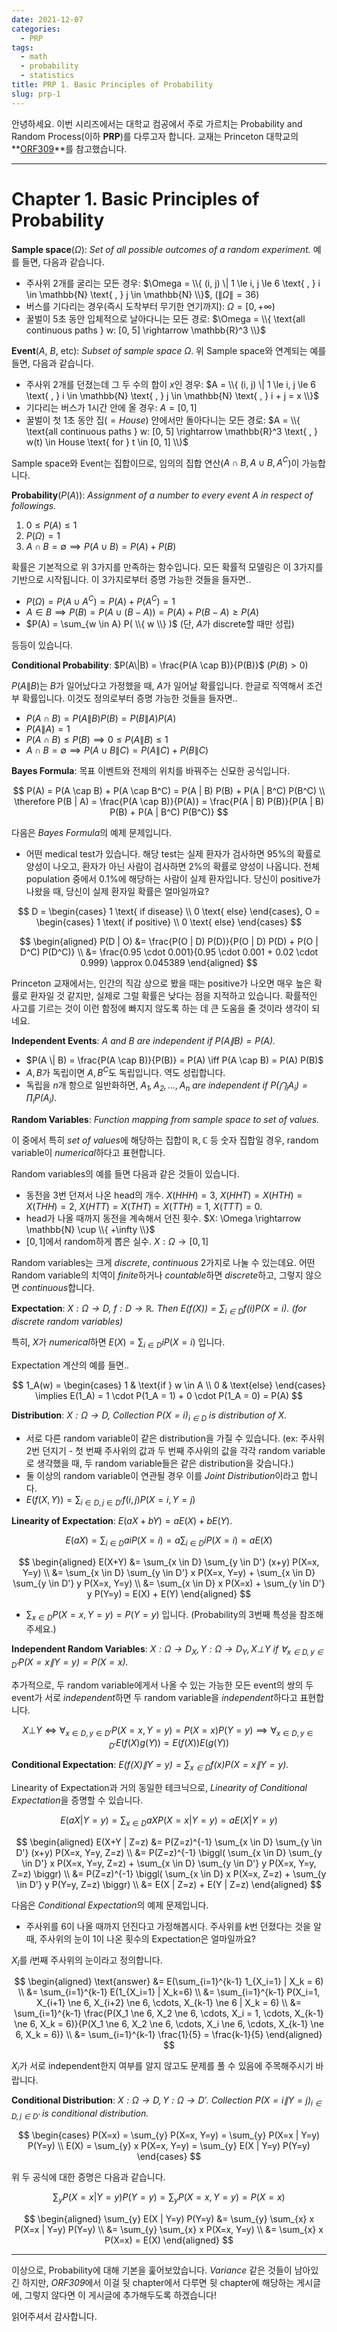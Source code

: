 ```yaml
---
date: 2021-12-07
categories:
  - PRP
tags:
  - math
  - probability
  - statistics
title: PRP 1. Basic Principles of Probability
slug: prp-1
---
```


안녕하세요.
이번 시리즈에서는 대학교 컴공에서 주로 가르치는 Probability and Random Process(이하 **PRP**)를 다루고자 합니다.
교재는 Princeton 대학교의 **[ORF309](https://web.math.princeton.edu/~rvan/ORF309.pdf)**를 참고했습니다.

<!-- more -->
---

# Chapter 1. Basic Principles of Probability

**Sample space**($\Omega$): *Set of all possible outcomes of a random experiment.* 예를 들면, 다음과 같습니다.

- 주사위 2개를 굴리는 모든 경우: $\Omega = \\{ (i, j) \| 1 \le i, j \le 6 \text{ , } i \in \mathbb{N} \text{ , } j \in \mathbb{N} \\}$, $( \| \Omega \| = 36)$
- 버스를 기다리는 경우(즉시 도착부터 무기한 연기까지): $\Omega = [0, +\infty)$
- 꿀벌이 5초 동안 입체적으로 날아다니는 모든 경로: $\Omega = \\{ \text{all continuous paths } w: [0, 5] \rightarrow \mathbb{R}^3 \\}$

**Event**($A$, $B$, etc): *Subset of sample space $\Omega$*. 위 Sample space와 연계되는 예를 들면, 다음과 같습니다.

- 주사위 2개를 던졌는데 그 두 수의 합이 $x$인 경우: $A = \\{ (i, j) \| 1 \le i, j \le 6 \text{ , } i \in \mathbb{N} \text{ , } j \in \mathbb{N} \text{ , } i + j = x \\}$
- 기다리는 버스가 1시간 안에 올 경우: $A = [0, 1]$
- 꿀벌이 첫 1초 동안 집($=House$) 안에서만 돌아다니는 모든 경로: $A = \\{ \text{all continuous paths } w: [0, 5] \rightarrow \mathbb{R}^3 \text{ , } w(t) \in House \text{ for } t \in [0, 1] \\}$

Sample space와 Event는 집합이므로, 임의의 집합 연산($A \cap B, A \cup B, A^C$)이 가능합니다.

**Probability**($P(A)$): *Assignment of a number to every event $A$ in respect of followings.*

1. $0 \le P(A) \le 1$
2. $P(\Omega) = 1$
3. $A \cap B = \emptyset \implies P(A \cup B) = P(A) + P(B)$

확률은 기본적으로 위 3가지를 만족하는 함수입니다. 모든 확률적 모델링은 이 3가지를 기반으로 시작됩니다. 이 3가지로부터 증명 가능한 것들을 들자면..

- $P(\Omega) = P(A \cup A^C) = P(A) + P(A^C) = 1$
- $A \in B \implies P(B) = P(A \cup (B-A)) = P(A) + P(B-A) \geq P(A)$
- $P(A) = \sum_{w \in A} P( \\{ w \\} )$ (단, $A$가 discrete할 때만 성립)

등등이 있습니다.

**Conditional Probability**: $P(A\|B) = \frac{P(A \cap B)}{P(B)}$ ($P(B) > 0$)

$P(A\|B)$는 $B$가 일어났다고 가정했을 때, $A$가 일어날 확률입니다. 한글로 직역해서 조건부 확률입니다. 이것도 정의로부터 증명 가능한 것들을 들자면..

- $P(A \cap B) = P(A \| B) P(B) = P(B \| A) P(A)$
- $P(A \| A) = 1$
- $P(A \cap B) \le P(B) \implies 0 \le P(A \| B) \le 1$
- $A \cap B = \emptyset \implies P(A \cup B \| C) = P(A \| C) + P(B \| C)$

**Bayes Formula**: 목표 이벤트와 전제의 위치를 바꿔주는 신묘한 공식입니다.

$$
P(A) = P(A \cap B) + P(A \cap B^C) = P(A | B) P(B) + P(A | B^C) P(B^C) \\
\therefore P(B | A) = \frac{P(A \cap B)}{P(A)} = \frac{P(A | B) P(B)}{P(A | B) P(B) + P(A | B^C) P(B^C)}
$$

다음은 *Bayes Formula*의 예제 문제입니다.

- 어떤 medical test가 있습니다. 해당 test는 실제 환자가 검사하면 95%의 확률로 양성이 나오고, 환자가 아닌 사람이 검사하면 2%의 확률로 양성이 나옵니다. 전체 population 중에서 0.1%에 해당하는 사람이 실제 환자입니다. 당신이 positive가 나왔을 때, 당신이 실제 환자일 확률은 얼마일까요?

$$
D = \begin{cases} 1 \text{ if disease} \\ 0 \text{ else} \end{cases},
O = \begin{cases} 1 \text{ if positive} \\ 0 \text{ else} \end{cases}
$$

$$
\begin{aligned}
P(D | O) &= \frac{P(O | D) P(D)}{P(O | D) P(D) + P(O | D^C) P(D^C)} \\
&= \frac{0.95 \cdot 0.001}{0.95 \cdot 0.001 + 0.02 \cdot 0.999} \approx 0.045389
\end{aligned}
$$

Princeton 교재에서는, 인간의 직감 상으로 봤을 때는 positive가 나오면 매우 높은 확률로 환자일 것 같지만, 실제로 그럴 확률은 낮다는 점을 지적하고 있습니다. 확률적인 사고를 기르는 것이 이런 함정에 빠지지 않도록 하는 데 큰 도움을 줄 것이라 생각이 되네요.

**Independent Events**: *$A$ and $B$ are independent if $P(A \| B) = P(A)$.*

- $P(A \| B) = \frac{P(A \cap B)}{P(B)} = P(A) \iff P(A \cap B) = P(A) P(B)$
- $A, B$가 독립이면 $A, B^C$도 독립입니다. 역도 성립합니다.
- 독립을 $n$개 항으로 일반화하면, *$A_1, A_2, \ldots, A_n$ are independent if $P(\bigcap_i A_i) = \prod_i P(A_i)$.*

**Random Variables**: *Function mapping from sample space to set of values.*

이 중에서 특히 *set of values*에 해당하는 집합이 $\mathbb{R}, \mathbb{C}$ 등 숫자 집합일 경우, random variable이 *numerical*하다고 표현합니다.

Random variables의 예를 들면 다음과 같은 것들이 있습니다.

- 동전을 3번 던져서 나온 head의 개수. $X(HHH) = 3$, $X(HHT) = X(HTH) = X(THH) = 2$, $X(HTT) = X(THT) = X(TTH) = 1$, $X(TTT) = 0$.
- head가 나올 때까지 동전을 계속해서 던진 횟수. $X: \Omega \rightarrow \mathbb{N} \cup \\{ +\infty \\}$
- $[0, 1]$에서 random하게 뽑은 실수. $X: \Omega \rightarrow [0, 1]$

Random variables는 크게 *discrete*, *continuous* 2가지로 나눌 수 있는데요. 어떤 Random variable의 치역이 *finite*하거나 *countable*하면 *discrete*하고, 그렇지 않으면 *continuous*합니다.

**Expectation**: *$X: \Omega \rightarrow D$, $f: D \rightarrow \mathbb{R}$. Then $E(f(X)) = \sum_{i \in D} f(i) P(X = i)$. (for discrete random variables)*

특히, $X$가 *numerical*하면 $E(X) = \sum_{i \in D} i P(X = i)$ 입니다.

Expectation 계산의 예를 들면..

$$
1_A(w) = \begin{cases} 1 & \text{if } w \in A \\ 0 & \text{else} \end{cases}
\implies E(1_A) = 1 \cdot P(1_A = 1) + 0 \cdot P(1_A = 0) = P(A)
$$

**Distribution**: *$X: \Omega \rightarrow D$, Collection $P(X = i)_{i \in D}$ is distribution of $X$.*

- 서로 다른 random variable이 같은 distribution을 가질 수 있습니다. (ex: 주사위 2번 던지기 - 첫 번째 주사위의 값과 두 번째 주사위의 값을 각각 random variable로 생각했을 때, 두 random variable들은 같은 distribution을 갖습니다.)
- 둘 이상의 random variable이 연관될 경우 이를 *Joint Distribution*이라고 합니다.
- $E(f(X, Y)) = \sum_{i \in D, j \in D'} f(i, j) P(X=i, Y=j)$

**Linearity of Expectation**: $E(aX + bY) = aE(X) + bE(Y)$.

$$E(aX) = \sum_{i \in D} ai P(X=i) = a \sum_{i \in D} i P(X=i) = aE(X)$$

$$
\begin{aligned}
E(X+Y) &= \sum_{x \in D} \sum_{y \in D'} (x+y) P(X=x, Y=y) \\
&= \sum_{x \in D} \sum_{y \in D'} x P(X=x, Y=y) + \sum_{x \in D} \sum_{y \in D'} y P(X=x, Y=y) \\
&= \sum_{x \in D} x P(X=x) + \sum_{y \in D'} y P(Y=y) = E(X) + E(Y)
\end{aligned}
$$

- $\sum_{x \in D} P(X=x, Y=y) = P(Y=y)$ 입니다. (Probability의 3번째 특성을 참조해주세요.)

**Independent Random Variables**: *$X: \Omega \rightarrow D_X, Y: \Omega \rightarrow D_Y, X \bot Y \text{ if } \forall_{x \in D, y \in D'} P(X=x \| Y=y) = P(X=x)$.*

추가적으로, 두 random variable에게서 나올 수 있는 가능한 모든 event의 쌍의 두 event가 서로 *independent*하면 두 random variable을 *independent*하다고 표현합니다.

$$
X \bot Y \iff \forall_{x \in D, y \in D'} P(X=x, Y=y) = P(X=x) P(Y=y)
\implies \forall_{x \in D, y \in D'} E(f(X) g(Y)) = E(f(X)) E(g(Y))
$$

**Conditional Expectation**: *$E(f(X) \| Y=y) = \sum_{x \in D} f(x) P(X=x \| Y=y)$.*

Linearity of Expectation과 거의 동일한 테크닉으로, *Linearity of Conditional Expectation*을 증명할 수 있습니다.

$$
E(aX | Y=y) = \sum_{x \in D} aX P(X=x | Y=y) = aE(X | Y=y)
$$

$$
\begin{aligned}
E(X+Y | Z=z) &= P(Z=z)^{-1} \sum_{x \in D} \sum_{y \in D'} (x+y) P(X=x, Y=y, Z=z) \\
&= P(Z=z)^{-1} \biggl( \sum_{x \in D} \sum_{y \in D'} x P(X=x, Y=y, Z=z) + \sum_{x \in D} \sum_{y \in D'} y P(X=x, Y=y, Z=z) \biggr) \\
&= P(Z=z)^{-1} \biggl( \sum_{x \in D} x P(X=x, Z=z) + \sum_{y \in D'} y P(Y=y, Z=z) \biggr) \\
&= E(X | Z=z) + E(Y | Z=z)
\end{aligned}
$$

다음은 *Conditional Expectation*의 예제 문제입니다.

- 주사위를 6이 나올 때까지 던진다고 가정해봅시다. 주사위를 $k$번 던졌다는 것을 알 때, 주사위의 눈이 $1$이 나온 횟수의 Expectation은 얼마일까요?

$X_i$를 $i$번째 주사위의 눈이라고 정의합니다.

$$
\begin{aligned}
\text{answer} &= E(\sum_{i=1}^{k-1} 1_{X_i=1} | X_k = 6) \\
&= \sum_{i=1}^{k-1} E(1_{X_i=1} | X_k=6) \\
&= \sum_{i=1}^{k-1} P(X_i=1, X_{i+1} \ne 6, X_{i+2} \ne 6, \cdots, X_{k-1} \ne 6 | X_k = 6) \\
&= \sum_{i=1}^{k-1} \frac{P(X_1 \ne 6, X_2 \ne 6, \cdots, X_i = 1, \cdots, X_{k-1} \ne 6, X_k = 6)}{P(X_1 \ne 6, X_2 \ne 6, \cdots, X_i \ne 6, \cdots, X_{k-1} \ne 6, X_k = 6)} \\
&= \sum_{i=1}^{k-1} \frac{1}{5} = \frac{k-1}{5}
\end{aligned}
$$

$X_i$가 서로 independent한지 여부를 알지 않고도 문제를 풀 수 있음에 주목해주시기 바랍니다.

**Conditional Distribution**: *$X: \Omega \rightarrow D, Y: \Omega \rightarrow D'$. Collection $P(X=i \| Y=j)_{i \in D, j \in D'}$ is conditional distribution.*

$$
\begin{cases}
P(X=x) = \sum_{y} P(X=x, Y=y) = \sum_{y} P(X=x | Y=y) P(Y=y) \\
E(X) = \sum_{y} x P(X=x, Y=y) = \sum_{y} E(X | Y=y) P(Y=y)
\end{cases}
$$

위 두 공식에 대한 증명은 다음과 같습니다.

$$
\sum_{y} P(X=x | Y=y) P(Y=y) = \sum_{y} P(X=x, Y=y) = P(X=x)
$$

$$
\begin{aligned}
\sum_{y} E(X | Y=y) P(Y=y) &= \sum_{y} \sum_{x} x P(X=x | Y=y) P(Y=y) \\
&= \sum_{y} \sum_{x} x P(X=x, Y=y) \\
&= \sum_{x} x P(X=x) = E(X)
\end{aligned}
$$

---

이상으로, Probability에 대해 기본을 훑어보았습니다. *Variance* 같은 것들이 남아있긴 하지만, *ORF309*에서 이걸 뒷 chapter에서 다루면 뒷 chapter에 해당하는 게시글에, 그렇지 않다면 이 게시글에 추가해두도록 하겠습니다!

읽어주셔서 감사합니다.